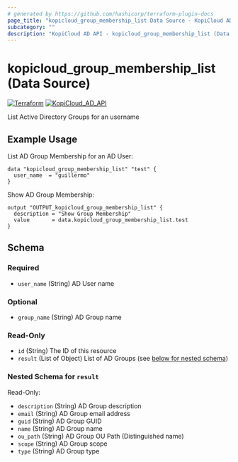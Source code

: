 ```yaml
---
# generated by https://github.com/hashicorp/terraform-plugin-docs
page_title: "kopicloud_group_membership_list Data Source - KopiCloud AD Provider"
subcategory: ""
description: "KopiCloud AD API - kopicloud_group_membership_list (Data Source)"
---
```


# kopicloud_group_membership_list (Data Source)
[![Terraform](https://img.shields.io/badge/terraform-v1.3+-blue.svg)](https://www.terraform.io/downloads.html) 
[![KopiCloud_AD_API](https://img.shields.io/badge/kopiCloud_ad-v1.0+-blueviolet.svg)](https://www.kopicloud-ad-api.com)

List Active Directory Groups for an username

## Example Usage

List AD Group Membership for an AD User:

```
data "kopicloud_group_membership_list" "test" {
  user_name  = "guillermo"
}
```

Show AD Group Membership:

```
output "OUTPUT_kopicloud_group_membership_list" {
  description = "Show Group Membership"
  value       = data.kopicloud_group_membership_list.test
}
```

<!-- schema generated by tfplugindocs -->
## Schema

### Required

- `user_name` (String) AD User name

### Optional

- `group_name` (String) AD Group name

### Read-Only

- `id` (String) The ID of this resource
- `result` (List of Object) List of AD Groups (see [below for nested schema](#nestedatt--result))

<a id="nestedatt--result"></a>
### Nested Schema for `result`

Read-Only:

- `description` (String) AD Group description
- `email` (String) AD Group email address
- `guid` (String) AD Group GUID
- `name` (String) AD Group name
- `ou_path` (String) AD Group OU Path (Distinguished name)
- `scope` (String) AD Group scope
- `type` (String) AD Group type 
